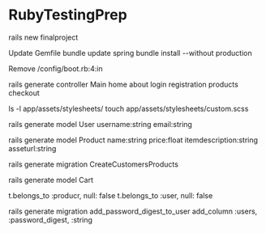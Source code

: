 # RubyTestingPrep

rails new finalproject

Update Gemfile
bundle update spring
bundle install --without production

Remove /config/boot.rb:4:in

rails generate controller Main home about login registration products checkout

ls -l app/assets/stylesheets/
touch app/assets/stylesheets/custom.scss 

rails generate model User username:string email:string

rails generate model Product name:string price:float itemdescription:string asseturl:string

rails generate migration CreateCustomersProducts

rails generate model Cart 

t.belongs_to :producr, null: false
t.belongs_to :user, null: false

rails generate migration add_password_digest_to_user
add_column :users, :password_digest, :string